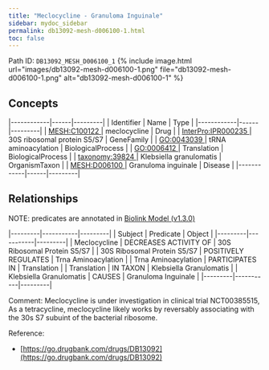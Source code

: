 ```yaml
---
title: "Meclocycline - Granuloma Inguinale"
sidebar: mydoc_sidebar
permalink: db13092-mesh-d006100-1.html
toc: false 
---
```



Path ID: `DB13092_MESH_D006100_1`
{% include image.html url="images/db13092-mesh-d006100-1.png" file="db13092-mesh-d006100-1.png" alt="db13092-mesh-d006100-1" %}

## Concepts

|------------|------|---------|
| Identifier | Name | Type    |
|------------|------|---------|
| <a href="https://identifiers.org/MESH:C100122">MESH:C100122 </a> | meclocycline | Drug |
| <a href="https://identifiers.org/InterPro:IPR000235">InterPro:IPR000235 </a> | 30S ribosomal protein S5/S7 | GeneFamily |
| <a href="https://identifiers.org/GO:0043039">GO:0043039 </a> | tRNA aminoacylation | BiologicalProcess |
| <a href="https://identifiers.org/GO:0006412">GO:0006412 </a> | Translation | BiologicalProcess |
| <a href="https://identifiers.org/taxonomy:39824">taxonomy:39824 </a> | Klebsiella granulomatis | OrganismTaxon |
| <a href="https://identifiers.org/MESH:D006100">MESH:D006100 </a> | Granuloma inguinale | Disease |
|------------|------|---------|

## Relationships


NOTE: predicates are annotated in <a href="https://github.com/biolink/biolink-model/releases/tag/v1.3.0">Biolink Model (v1.3.0)</a>

|---------|-----------|---------|
| Subject | Predicate | Object  |
|---------|-----------|---------|
| Meclocycline | DECREASES ACTIVITY OF | 30S Ribosomal Protein S5/S7 |
| 30S Ribosomal Protein S5/S7 | POSITIVELY REGULATES | Trna Aminoacylation |
| Trna Aminoacylation | PARTICIPATES IN | Translation |
| Translation | IN TAXON | Klebsiella Granulomatis |
| Klebsiella Granulomatis | CAUSES | Granuloma Inguinale |
|---------|-----------|---------|

Comment: Meclocycline is under investigation in clinical trial NCT00385515, As a tetracycline, meclocycline likely works by reversably associating with the 30s S7 subuint of the bacterial ribosome.

Reference: 
  - [https://go.drugbank.com/drugs/DB13092](https://go.drugbank.com/drugs/DB13092)
